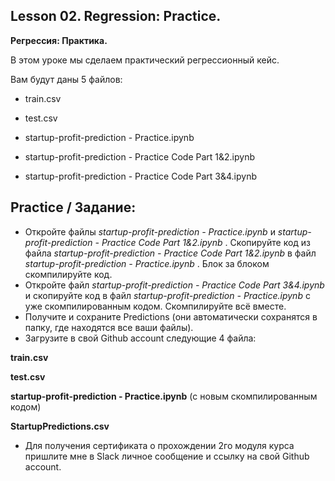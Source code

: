 ## Lesson 02. Regression: Practice.
**Регрессия: Практика.** 

В этом уроке мы сделаем практический регрессионный кейс.

Вам будут даны 5 файлов:

* train.csv

* test.csv

* startup-profit-prediction - Practice.ipynb

* startup-profit-prediction - Practice Code Part 1&2.ipynb

* startup-profit-prediction - Practice Code Part 3&4.ipynb


## Practice / Задание:

* Откройте файлы _startup-profit-prediction - Practice.ipynb_ и _startup-profit-prediction - Practice Code Part 1&2.ipynb_ . Скопируйте код из файла _startup-profit-prediction - Practice Code Part 1&2.ipynb_ в файл _startup-profit-prediction - Practice.ipynb_ . Блок за блоком скомпилируйте код.
* Откройте файл _startup-profit-prediction - Practice Code Part 3&4.ipynb_ и скопируйте код  в файл _startup-profit-prediction - Practice.ipynb_ с уже скомпилированным кодом. Скомпилируйте всё вместе.
* Получите и сохраните Predictions (они автоматически сохранятся в папку, где находятся все ваши файлы).
* Загрузите в свой Github account следующие 4 файла:

 **train.csv**
 
 **test.csv**

**startup-profit-prediction - Practice.ipynb** (с новым скомпилированным кодом)  

**StartupPredictions.csv**

* Для получения сертификата о прохождении 2го модуля курса пришлите мне в Slack личное сообщение и ссылку на свой Github account.
